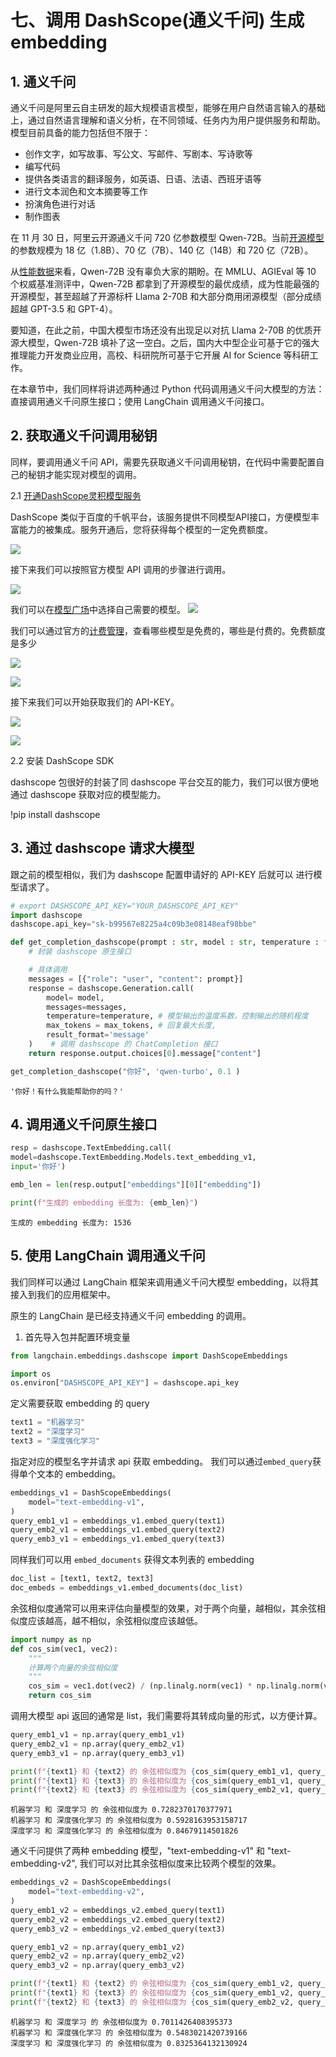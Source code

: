 # 七、调用 DashScope(通义千问) 生成 embedding

## 1. 通义千问

通义千问是阿里云自主研发的超大规模语言模型，能够在用户自然语言输入的基础上，通过自然语言理解和语义分析，在不同领域、任务内为用户提供服务和帮助。模型目前具备的能力包括但不限于：

- 创作文字，如写故事、写公文、写邮件、写剧本、写诗歌等
- 编写代码
- 提供各类语言的翻译服务，如英语、日语、法语、西班牙语等
- 进行文本润色和文本摘要等工作
- 扮演角色进行对话
- 制作图表


在 11 月 30 日，阿里云开源通义千问 720 亿参数模型 Qwen-72B。当前[开源模型](https://github.com/QwenLM/Qwen/blob/main/README_CN.md)的参数规模为 18 亿（1.8B）、70 亿（7B）、140 亿（14B）和 720 亿（72B）。


从[性能数据](https://github.com/QwenLM/Qwen)来看，Qwen-72B 没有辜负大家的期盼。在 MMLU、AGIEval 等 10 个权威基准测评中，Qwen-72B 都拿到了开源模型的最优成绩，成为性能最强的开源模型，甚至超越了开源标杆 Llama 2-70B 和大部分商用闭源模型（部分成绩超越 GPT-3.5 和 GPT-4）。

要知道，在此之前，中国大模型市场还没有出现足以对抗 Llama 2-70B 的优质开源大模型，Qwen-72B 填补了这一空白。之后，国内大中型企业可基于它的强大推理能力开发商业应用，高校、科研院所可基于它开展 AI for Science 等科研工作。


在本章节中，我们同样将讲述两种通过 Python 代码调用通义千问大模型的方法：直接调用通义千问原生接口；使用 LangChain 调用通义千问接口。

## 2. 获取通义千问调用秘钥

同样，要调用通义千问 API，需要先获取通义千问调用秘钥，在代码中需要配置自己的秘钥才能实现对模型的调用。

2.1 [开通DashScope灵积模型服务](https://dashscope.console.aliyun.com/overview?spm=a2c4g.11186623.0.0.482d14e6eITHD5)


DashScope 类似于百度的千帆平台，该服务提供不同模型API接口，方便模型丰富能力的被集成。服务开通后，您将获得每个模型的一定免费额度。

![](../figures/通义千问控制台2.png)

接下来我们可以按照官方模型 API 调用的步骤进行调用。

![](../figures/通义千问控制台3.png)

我们可以在[模型广场](https://dashscope.console.aliyun.com/model)中选择自己需要的模型。
![](../figures/通义千问模型广场.png)

我们可以通过官方的[计费管理](https://dashscope.console.aliyun.com/billing)，查看哪些模型是免费的，哪些是付费的。免费额度是多少

![](../figures/通义千问控制台6.png)

![](../figures/通义千问控制台7.png)

接下来我们可以开始获取我们的 API-KEY。

![](../figures/通义千问控制台4.png)

![](../figures/通义千问控制台5.png)

2.2 安装 DashScope SDK


dashscope 包很好的封装了同 dashscope 平台交互的能力，我们可以很方便地通过 dashscope 获取对应的模型能力。

!pip install dashscope

## 3. 通过 dashscope 请求大模型

跟之前的模型相似，我们为 dashscope 配置申请好的 API-KEY 后就可以 进行模型请求了。


```python
# export DASHSCOPE_API_KEY="YOUR_DASHSCOPE_API_KEY"
import dashscope
dashscope.api_key="sk-b99567e8225a4c09b3e08148eaf98bbe"
```


```python
def get_completion_dashscope(prompt : str, model : str, temperature : float,  max_tokens:int=256):
    # 封装 dashscope 原生接口

    # 具体调用
    messages = [{"role": "user", "content": prompt}]
    response = dashscope.Generation.call(
        model= model,
        messages=messages,
        temperature=temperature, # 模型输出的温度系数，控制输出的随机程度
        max_tokens = max_tokens, # 回复最大长度,
        result_format='message'
    )    # 调用 dashscope 的 ChatCompletion 接口
    return response.output.choices[0].message["content"]

```


```python
get_completion_dashscope("你好", 'qwen-turbo', 0.1 )
```




    '你好！有什么我能帮助你的吗？'



## 4. 调用通义千问原生接口


```python
resp = dashscope.TextEmbedding.call(
model=dashscope.TextEmbedding.Models.text_embedding_v1,
input='你好')
```


```python
emb_len = len(resp.output["embeddings"][0]["embedding"])
```


```python
print(f"生成的 embedding 长度为: {emb_len}")

```

    生成的 embedding 长度为: 1536


## 5. 使用 LangChain 调用通义千问

我们同样可以通过 LangChain 框架来调用通义千问大模型 embedding，以将其接入到我们的应用框架中。

原生的 LangChain 是已经支持通义千问 embedding 的调用。

1. 首先导入包并配置环境变量


```python
from langchain.embeddings.dashscope import DashScopeEmbeddings
```


```python
import os
os.environ["DASHSCOPE_API_KEY"] = dashscope.api_key
```

定义需要获取 embedding 的 query


```python
text1 = "机器学习"
text2 = "深度学习"
text3 = "深度强化学习"
```

指定对应的模型名字并请求 api 获取 embedding。
我们可以通过`embed_query`获得单个文本的 embedding。


```python
embeddings_v1 = DashScopeEmbeddings(
    model="text-embedding-v1",
)
query_emb1_v1 = embeddings_v1.embed_query(text1)
query_emb2_v1 = embeddings_v1.embed_query(text2)
query_emb3_v1 = embeddings_v1.embed_query(text3)
```

同样我们可以用 `embed_documents` 获得文本列表的 embedding 


```python
doc_list = [text1, text2, text3]
doc_embeds = embeddings_v1.embed_documents(doc_list)
```

余弦相似度通常可以用来评估向量模型的效果，对于两个向量，越相似，其余弦相似度应该越高，越不相似，余弦相似度应该越低。


```python
import numpy as np
def cos_sim(vec1, vec2):
    """
    计算两个向量的余弦相似度
    """
    cos_sim = vec1.dot(vec2) / (np.linalg.norm(vec1) * np.linalg.norm(vec2))
    return cos_sim
```

调用大模型 api 返回的通常是 list，我们需要将其转成向量的形式，以方便计算。


```python
query_emb1_v1 = np.array(query_emb1_v1)
query_emb2_v1 = np.array(query_emb2_v1)
query_emb3_v1 = np.array(query_emb3_v1)

print(f"{text1} 和 {text2} 的 余弦相似度为 {cos_sim(query_emb1_v1, query_emb2_v1)}")
print(f"{text1} 和 {text3} 的 余弦相似度为 {cos_sim(query_emb1_v1, query_emb3_v1)}")
print(f"{text2} 和 {text3} 的 余弦相似度为 {cos_sim(query_emb2_v1, query_emb3_v1)}")
```

    机器学习 和 深度学习 的 余弦相似度为 0.7282370170377971
    机器学习 和 深度强化学习 的 余弦相似度为 0.5928163953158717
    深度学习 和 深度强化学习 的 余弦相似度为 0.84679114501826


通义千问提供了两种 embedding 模型，"text-embedding-v1" 和 "text-embedding-v2", 我们可以对比其余弦相似度来比较两个模型的效果。


```python
embeddings_v2 = DashScopeEmbeddings(
    model="text-embedding-v2",
)
query_emb1_v2 = embeddings_v2.embed_query(text1)
query_emb2_v2 = embeddings_v2.embed_query(text2)
query_emb3_v2 = embeddings_v2.embed_query(text3)

query_emb1_v2 = np.array(query_emb1_v2)
query_emb2_v2 = np.array(query_emb2_v2)
query_emb3_v2 = np.array(query_emb3_v2)

print(f"{text1} 和 {text2} 的 余弦相似度为 {cos_sim(query_emb1_v2, query_emb2_v2)}")
print(f"{text1} 和 {text3} 的 余弦相似度为 {cos_sim(query_emb1_v2, query_emb3_v2)}")
print(f"{text2} 和 {text3} 的 余弦相似度为 {cos_sim(query_emb2_v2, query_emb3_v2)}")
```

    机器学习 和 深度学习 的 余弦相似度为 0.7011426408395373
    机器学习 和 深度强化学习 的 余弦相似度为 0.5483021420739166
    深度学习 和 深度强化学习 的 余弦相似度为 0.8325364132130924

